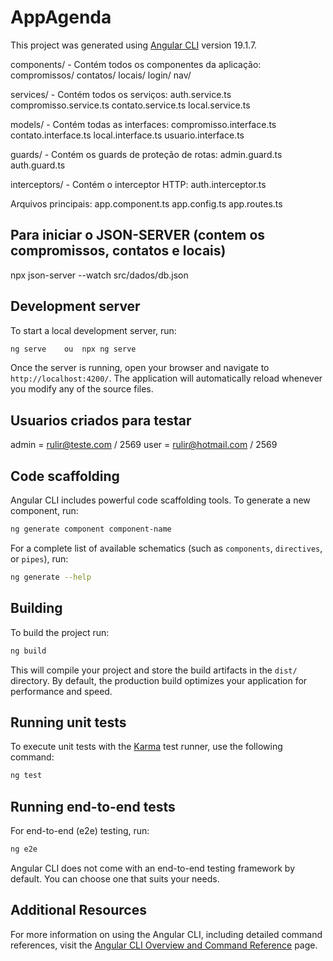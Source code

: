 # AppAgenda

This project was generated using [Angular CLI](https://github.com/angular/angular-cli) version 19.1.7.

components/ - Contém todos os componentes da aplicação:
compromissos/
contatos/
locais/
login/
nav/

services/ - Contém todos os serviços:
auth.service.ts
compromisso.service.ts
contato.service.ts
local.service.ts

models/ - Contém todas as interfaces:
compromisso.interface.ts
contato.interface.ts
local.interface.ts
usuario.interface.ts

guards/ - Contém os guards de proteção de rotas:
admin.guard.ts
auth.guard.ts

interceptors/ - Contém o interceptor HTTP:
auth.interceptor.ts

Arquivos principais:
app.component.ts
app.config.ts
app.routes.ts

## Para iniciar o JSON-SERVER (contem os compromissos, contatos e locais)

npx json-server --watch src/dados/db.json

## Development server

To start a local development server, run:

```bash
ng serve    ou  npx ng serve
```

Once the server is running, open your browser and navigate to `http://localhost:4200/`. The application will automatically reload whenever you modify any of the source files.

## Usuarios criados para testar

admin = rulir@teste.com / 2569
user = rulir@hotmail.com / 2569

## Code scaffolding

Angular CLI includes powerful code scaffolding tools. To generate a new component, run:

```bash
ng generate component component-name
```

For a complete list of available schematics (such as `components`, `directives`, or `pipes`), run:

```bash
ng generate --help
```

## Building

To build the project run:

```bash
ng build
```

This will compile your project and store the build artifacts in the `dist/` directory. By default, the production build optimizes your application for performance and speed.

## Running unit tests

To execute unit tests with the [Karma](https://karma-runner.github.io) test runner, use the following command:

```bash
ng test
```

## Running end-to-end tests

For end-to-end (e2e) testing, run:

```bash
ng e2e
```

Angular CLI does not come with an end-to-end testing framework by default. You can choose one that suits your needs.

## Additional Resources

For more information on using the Angular CLI, including detailed command references, visit the [Angular CLI Overview and Command Reference](https://angular.dev/tools/cli) page.
